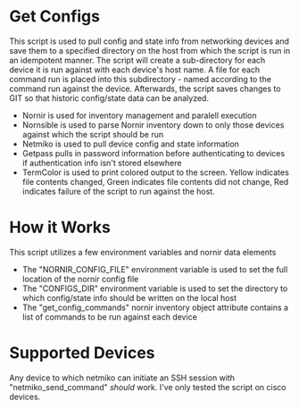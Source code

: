 Get Configs
=======

This script is used to pull config and state info from networking devices and save them to a specified directory on the host from which the script is run in an idempotent manner. The script will create a sub-directory for each device it is run against with each device's host name. A file for each command run is placed into this subdirectory - named according to the command run against the device. Afterwards, the script saves changes to GIT so that historic config/state data can be analyzed. 

- Nornir is used for inventory management and paralell execution
- Nornsible is used to parse Nornir inventory down to only those devices against which the script should be run
- Netmiko is used to pull device config and state information
- Getpass pulls in password information before authenticating to devices if authentication info isn't stored elsewhere
- TermColor is used to print colored output to the screen. Yellow indicates file contents changed, Green indicates file contents did not change, Red indicates failure of the script to run against the host.

# How it Works

This script utilizes a few environment variables and nornir data elements

- The "NORNIR_CONFIG_FILE" environment variable is used to set the full location of the nornir config file
- The "CONFIGS_DIR" environment variable is used to set the directory to which config/state info should be written on the local host
- The "get_config_commands" nornir inventory object attribute contains a list of commands to be run against each device

# Supported Devices

Any device to which netmiko can initiate an SSH session with "netmiko_send_command" _should_ work. I've only tested the script on cisco devices.



